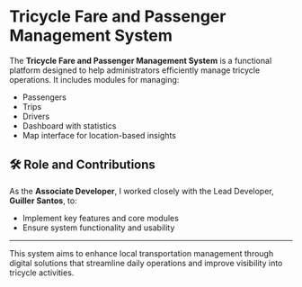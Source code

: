 # Tricycle Fare and Passenger Management System

The **Tricycle Fare and Passenger Management System** is a functional platform designed to help administrators efficiently manage tricycle operations. It includes modules for managing:

- Passengers
- Trips
- Drivers
- Dashboard with statistics
- Map interface for location-based insights

## 🛠️ Role and Contributions

As the **Associate Developer**, I worked closely with the Lead Developer, **Guiller Santos**, to:

- Implement key features and core modules
- Ensure system functionality and usability

---

This system aims to enhance local transportation management through digital solutions that streamline daily operations and improve visibility into tricycle activities.
